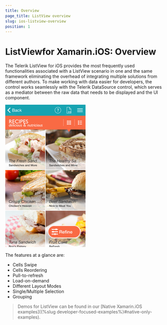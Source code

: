```yaml
---
title: Overview
page_title: ListView overview
slug: ios-listview-overview
position: 1
---
```


# ListViewfor Xamarin.iOS: Overview



The Telerik ListView for iOS provides the most frequently used functionalities associated with a ListView scenario in one and the same framework eliminating the overhead of integrating multiple solutions from different authors. To make working with data easier for developers, the control works seamlessly with the Telerik DataSource control, which serves as a mediator between the raw data that needs to be displayed and the UI component.

<img src="../images/listview-overview001.png"/>

The features at a glance are: 


- Cells Swipe
- Cells Reordering
- Pull-to-refresh
- Load-on-demand
- Different Layout Modes
- Single/Multiple Selection
- Grouping

> Demos for ListView can be found in our [Native Xamarin.iOS examples]({%slug developer-focused-examples%}#native-only-examples).
